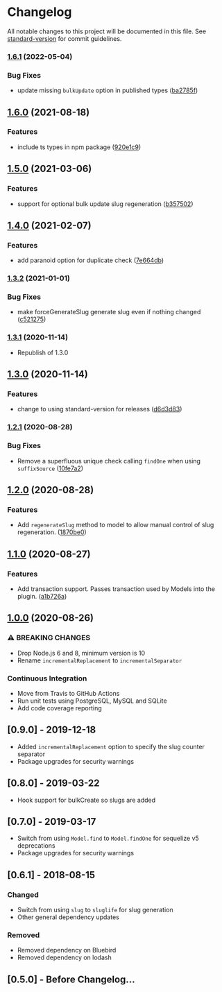 # Changelog

All notable changes to this project will be documented in this file. See [standard-version](https://github.com/conventional-changelog/standard-version) for commit guidelines.

### [1.6.1](https://github.com/jarrodconnolly/sequelize-slugify/compare/v1.6.0...v1.6.1) (2022-05-04)


### Bug Fixes

* update missing `bulkUpdate` option in published types ([ba2785f](https://github.com/jarrodconnolly/sequelize-slugify/commit/ba2785fb5342ee9f0d9dfc03d3be864330363c8f))

## [1.6.0](https://github.com/jarrodconnolly/sequelize-slugify/compare/v1.5.0...v1.6.0) (2021-08-18)


### Features

* include ts types in npm package ([920e1c9](https://github.com/jarrodconnolly/sequelize-slugify/commit/920e1c96ee18cc71be6f5e5e2bbc4593d78d6bbd))

## [1.5.0](https://github.com/jarrodconnolly/sequelize-slugify/compare/v1.4.0...v1.5.0) (2021-03-06)


### Features

* support for optional bulk update slug regeneration ([b357502](https://github.com/jarrodconnolly/sequelize-slugify/commit/b35750284b3b1ce2a1fa56a637dbad6315c73ea9))

## [1.4.0](https://github.com/jarrodconnolly/sequelize-slugify/compare/v1.3.2...v1.4.0) (2021-02-07)


### Features

* add paranoid option for duplicate check ([7e664db](https://github.com/jarrodconnolly/sequelize-slugify/commit/7e664db5ba8cf394a70ef16e3d1c2d1e34b99564))

### [1.3.2](https://github.com/jarrodconnolly/sequelize-slugify/compare/v1.3.1...v1.3.2) (2021-01-01)


### Bug Fixes

* make forceGenerateSlug generate slug even if nothing changed ([c521275](https://github.com/jarrodconnolly/sequelize-slugify/commit/c521275832ee4043be9e808458ca45ac0ac41618))

### [1.3.1](https://github.com/jarrodconnolly/sequelize-slugify/compare/v1.3.0...v1.3.1) (2020-11-14)

* Republish of 1.3.0

## [1.3.0](https://github.com/jarrodconnolly/sequelize-slugify/compare/v1.2.1...v1.3.0) (2020-11-14)


### Features

* change to using standard-version for releases ([d6d3d83](https://github.com/jarrodconnolly/sequelize-slugify/commit/d6d3d83eaddd92e18043374c8e3ddfe438a5e6ad))

### [1.2.1](https://github.com/jarrodconnolly/sequelize-slugify/compare/v1.2.0...v1.2.1) (2020-08-28)


### Bug Fixes

* Remove a superfluous unique check calling `findOne` when using `suffixSource` ([10fe7a2](https://github.com/jarrodconnolly/sequelize-slugify/commit/10fe7a24a6149b3510f85135b2023b3b4e62e6f1))

## [1.2.0](https://github.com/jarrodconnolly/sequelize-slugify/compare/v1.1.0...v1.2.0) (2020-08-28)


### Features

* Add `regenerateSlug` method to model to allow manual control of slug regeneration. ([1870be0](https://github.com/jarrodconnolly/sequelize-slugify/commit/1870be0dec7f401f8a079d30b76099f67fb6e8e9))

## [1.1.0](https://github.com/jarrodconnolly/sequelize-slugify/compare/v1.0.0...v1.1.0) (2020-08-27)


### Features

* Add transaction support. Passes transaction used by Models into the plugin. ([a1b726a](https://github.com/jarrodconnolly/sequelize-slugify/commit/a1b726a18c6053b398662b20e2f9f134186a39ce))

## [1.0.0](https://github.com/jarrodconnolly/sequelize-slugify/compare/v0.9.1...v1.0.0) (2020-08-26)


### ⚠ BREAKING CHANGES

* Drop Node.js 6 and 8, minimum version is 10
* Rename `incrementalReplacement` to `incrementalSeparator`

### Continuous Integration

* Move from Travis to GitHub Actions
* Run unit tests using PostgreSQL, MySQL and SQLite
* Add code coverage reporting

## [0.9.0] - 2019-12-18
- Added `incrementalReplacement` option to specify the slug counter separator
- Package upgrades for security warnings

## [0.8.0] - 2019-03-22
- Hook support for bulkCreate so slugs are added

## [0.7.0] - 2019-03-17
- Switch from using `Model.find` to `Model.findOne` for sequelize v5 deprecations
- Package upgrades for security warnings


## [0.6.1] - 2018-08-15

### Changed
- Switch from using `slug` to `sluglife` for slug generation
- Other general dependency updates

### Removed
- Removed dependency on Bluebird
- Removed dependency on lodash


## [0.5.0] - Before Changelog...
